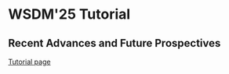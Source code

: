 # WSDM'25 Tutorial
## Recent Advances and Future Prospectives

[Tutorial page](https://secure-robust-recsys.github.io/)
